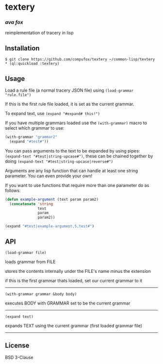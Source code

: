 # textery
### _ava fox_

reimplementation of tracery in lisp

## Installation

```shell
$ git clone https://github.com/compufox/textery ~/common-lisp/textery
* (ql:quickload :textery)
```

## Usage

Load a rule file (a normal tracery JSON file) using `(load-grammar "rule.file")`

If this is the first rule file loaded, it is set as the current grammar. 

To expand text, use `(expand "#expand# this!")`

If you have multiple grammars loaded use the `(with-grammar)` macro to select which grammar to use:

```lisp
(with-grammar "grammar2"
  (expand "#test#"))
```

You can pass arguments to the text to be expanded by using pipes: `(expand-text "#test|string-upcase#")`, these can be chained together by doing `(expand-text "#test|string-upcase|reverse#")`

Arguments are any lisp function that can handle at least one string parameter. You can even provide your own!

If you want to use functions that require more than one parameter do as follows:

```lisp
(defun example-argument (text param param2)
  (concatenate 'string
			   text
			   param
			   param2))

(expand "#test|example-argument,5,test#")
```

## API

`(load-grammar file)`

loads grammar from FILE

stores the contents internally under the FILE's name minus the extension

if this is the first grammar thats loaded, set our current grammar to it

---

`(with-grammar grammar &body body)`

executes BODY with GRAMMAR set to be the current grammar

---

`(expand text)`

expands TEXT using the current grammar (first loaded grammar file)

---


## License

BSD 3-Clause

